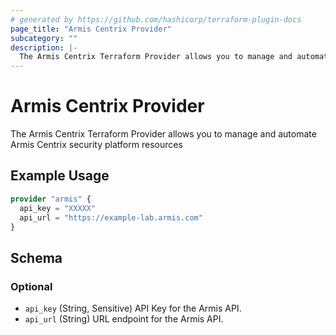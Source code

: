 ```yaml
---
# generated by https://github.com/hashicorp/terraform-plugin-docs
page_title: "Armis Centrix Provider"
subcategory: ""
description: |-
  The Armis Centrix Terraform Provider allows you to manage and automate Armis Centrix security platform resources
---
```


# Armis Centrix Provider

The Armis Centrix Terraform Provider allows you to manage and automate Armis Centrix security platform resources

## Example Usage

```terraform
provider "armis" {
  api_key = "XXXXX"
  api_url = "https://example-lab.armis.com"
}
```

<!-- schema generated by tfplugindocs -->
## Schema

### Optional

- `api_key` (String, Sensitive) API Key for the Armis API.
- `api_url` (String) URL endpoint for the Armis API.
